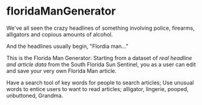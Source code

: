 # floridaManGenerator

We've all seen the crazy headlines of something involving police, firearms, alligators and copious amounts of alcohol. 

And the headlines usually begin, "Flordia man..."

This is the Florida Man Generator: Starting from a dataset of *real headline and article data* from the South Florida Sun Sentinel, you as a user can edit and save your very own Florida Man article.

Have a search tool of key words for people to search articles; Use unusual words to entice users to want to read articles; alligator, lingerie, pooped, unbuttoned, Grandma.
